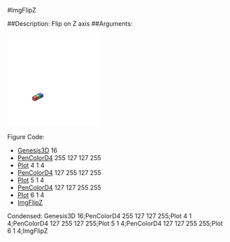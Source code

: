 #ImgFlipZ

##Description: Flip on Z axis
##Arguments: 

![](ImgFlipZ-Iso.png)

Figure Code:
- [Genesis3D](Genesis3D.md) 16
- [PenColorD4](PenColorD4.md) 255 127 127 255
- [Plot](Plot.md) 4 1 4
- [PenColorD4](PenColorD4.md) 127 255 127 255
- [Plot](Plot.md) 5 1 4
- [PenColorD4](PenColorD4.md) 127 127 255 255
- [Plot](Plot.md) 6 1 4
- [ImgFlipZ](ImgFlipZ.md)

Condensed: Genesis3D 16;PenColorD4 255 127 127 255;Plot 4 1 4;PenColorD4 127 255 127 255;Plot 5 1 4;PenColorD4 127 127 255 255;Plot 6 1 4;ImgFlipZ

